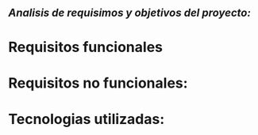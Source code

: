 ## *Analisis de requisimos y objetivos del proyecto:* ##

# Requisitos funcionales #








# Requisitos no funcionales: # 


# Tecnologias utilizadas: # 
